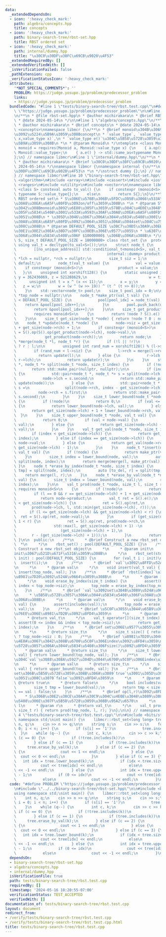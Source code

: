```yaml
---
data:
  _extendedDependsOn:
  - icon: ':heavy_check_mark:'
    path: algebra/concepts.hpp
    title: concepts
  - icon: ':heavy_check_mark:'
    path: binary-search-tree/rbst-set.hpp
    title: RBST ordered set
  - icon: ':heavy_check_mark:'
    path: internal/dummy.hpp
    title: "\u30C0\u30DF\u30FC\u69CB\u9020\u4F53"
  _extendedRequiredBy: []
  _extendedVerifiedWith: []
  _isVerificationFailed: false
  _pathExtension: cpp
  _verificationStatusIcon: ':heavy_check_mark:'
  attributes:
    '*NOT_SPECIAL_COMMENTS*': ''
    PROBLEM: https://judge.yosupo.jp/problem/predecessor_problem
    links:
    - https://judge.yosupo.jp/problem/predecessor_problem
  bundledCode: "#line 1 \"tests/binary-search-tree/rbst.test.cpp\"\n#define PROBLEM\
    \ \"https://judge.yosupo.jp/problem/predecessor_problem\"\n\n#line 1 \"binary-search-tree/rbst-set.hpp\"\
    \n/**\n * @file rbst-set.hpp\n * @author michirakara\n * @brief RBST ordered set\n\
    \ * @date 2024-05-14\n */\n\n#line 1 \"algebra/concepts.hpp\"\n/**\n * @file concepts.hpp\n\
    \ * @author michirakara\n * @brief concepts\n * @date 2024-05-14\n */\n#include\
    \ <concepts>\nnamespace libmcr {\n/**\n * @brief monoid\u304B\u3069\u3046\u304B\
    \u3092\u5224\u5B9A\u3059\u308Bconcept\n * `value_type`, `value_type op(value_type\
    \ x,value_type x)`,\n * `value_type e()`\u304C\u5B58\u5728\u3059\u308B\u304B\u5224\
    \u5B9A\u3059\u308B\n *\n * @tparam Monoid\n */\ntemplate <class Monoid>\nconcept\
    \ monoid = requires(Monoid a, Monoid::value_type x) {\n    { a.op(x, x) } -> std::same_as<typename\
    \ Monoid::value_type>;\n    { a.e() } -> std::same_as<typename Monoid::value_type>;\n\
    };\n} // namespace libmcr\n#line 1 \"internal/dummy.hpp\"\n/**\n * @file dummy.hpp\n\
    \ * @author michirakara\n * @brief \u30C0\u30DF\u30FC\u69CB\u9020\u4F53\n * @date\
    \ 2024-05-14\n */\nnamespace libmcr {\nnamespace internal {\n/**\n * @brief \u30C0\
    \u30DF\u30FC\u69CB\u9020\u4F53\n *\n */\nstruct dummy {};\n} // namespace internal\n\
    } // namespace libmcr\n#line 10 \"binary-search-tree/rbst-set.hpp\"\n#include\
    \ <algorithm>\n#include <array>\n#include <cassert>\n#include <iostream>\n#include\
    \ <ranges>\n#include <utility>\n#include <vector>\n\nnamespace libmcr {\n\ntemplate\
    \ <class S> consteval auto to_val() {\n    if constexpr (monoid<S>)\n        return\
    \ typename S::value_type{};\n    else\n        return S{};\n}\n/**\n * @brief\
    \ RBST ordered set\n * S\u306E\u578B\u306B\u5FDC\u3058\u3066\u533A\u9593\u30AF\
    \u30A8\u30EA\u6A5F\u80FD\u3092on/off\u3059\u308B\n *\n * @tparam S\n * algebra/concepts.hpp\u306B\
    \u3042\u308Bmonoid\u3092\u6E80\u305F\u3059\u578B\u304C\u4E0E\u3048\u3089\u308C\
    \u305F\u5834\u5408\u3001\u533A\u9593\u30AF\u30A8\u30EA\u6A5F\u80FD\u3092\u3064\
    \u3051\u308B\n * \u305D\u3046\u3067\u306A\u3044\u5834\u5408\u3001\u533A\u9593\u30AF\
    \u30A8\u30EA\u6A5F\u80FD\u3092\u3064\u3051\u306A\u3044set\u304C\u751F\u6210\u3055\
    \u308C\u308B\n * @tparam DEFAULT_POOL_SIZE \u30C7\u30D5\u30A9\u30EB\u30C8\u306E\
    \u30E1\u30E2\u30EA\u30D7\u30FC\u30EB\u306E\u9577\u3055\n * \u6307\u5B9A\u3055\u308C\
    \u306A\u3044\u5834\u5408\u306F $10000000$ \u306B\u306A\u308B\n */\ntemplate <class\
    \ S, size_t DEFAULT_POOL_SIZE = 10000000> class rbst_set {\n  protected:\n   \
    \ using val_t = decltype(to_val<S>());\n\n    struct node_t {\n        val_t val;\n\
    \        [[no_unique_address]] std::conditional_t<monoid<S>, val_t,\n        \
    \                                         internal::dummy> product;\n        node_t\
    \ *lch = nullptr, *rch = nullptr;\n        size_t siz = 1;\n        node_t() =\
    \ default;\n        node_t(val_t value) {\n            val = value;\n        \
    \    if constexpr (monoid<S>)\n                product = value;\n        }\n \
    \   };\n    unsigned int xorshift128() {\n        static unsigned int x = 123456789,\
    \ y = 362436069, z = 521288629,\n                            w = time(0);\n  \
    \      unsigned int t = x ^ (x << 11);\n        x = y;\n        y = z;\n     \
    \   z = w;\n        w = (w ^ (w >> 19)) ^ (t ^ (t >> 8));\n        return w;\n\
    \    }\n    std::vector<node_t> pool;\n    size_t pool_idx = 0;\n\n    node_t\
    \ *top_node = nullptr;\n\n    node_t *make_ptr(val_t val) {\n        if (pool_idx\
    \ < DEFAULT_POOL_SIZE) {\n            pool[pool_idx] = node_t(val);\n        \
    \    return &pool[pool_idx++];\n        }\n        pool.push_back(node_t(val));\n\
    \        return &pool[pool_idx++];\n    }\n\n    size_t get_product(node_t *node)\n\
    \        requires monoid<S>\n    {\n        return !node ? S().e() : node->product;\n\
    \    }\n\n    size_t get_size(node_t *node) { return !node ? 0 : node->siz; }\n\
    \n    node_t *update(node_t *node) {\n        node->siz = get_size(node->lch)\
    \ + get_size(node->rch) + 1;\n        if constexpr (monoid<S>)\n            node->product\
    \ = S().op(S().op(get_product(node->lch), node->val),\n                      \
    \             get_product(node->rch));\n        return node;\n    }\n\n    node_t\
    \ *merge(node_t *l, node_t *r) {\n        if (!l || !r)\n            return !l\
    \ ? r : l;\n\n        unsigned int rand_num = xorshift128() % (l->siz + r->siz);\n\
    \        if (rand_num < l->siz) {\n            l->rch = merge(l->rch, r);\n  \
    \          return update(l);\n        } else {\n            r->lch = merge(l,\
    \ r->lch);\n            return update(r);\n        }\n    }\n    std::pair<node_t\
    \ *, node_t *> split(node_t *node, size_t index) {\n        if (!node)\n     \
    \       return std::make_pair(nullptr, nullptr);\n\n        if (index <= get_size(node->lch))\
    \ {\n            std::pair<node_t *, node_t *> s = split(node->lch, index);\n\
    \            node->lch = s.second;\n            return std::make_pair(s.first,\
    \ update(node));\n        } else {\n            std::pair<node_t *, node_t *>\
    \ s =\n                split(node->rch, index - get_size(node->lch) - 1);\n  \
    \          node->rch = s.first;\n            return std::make_pair(update(node),\
    \ s.second);\n        }\n    }\n    size_t lower_bound(node_t *node, val_t val)\
    \ {\n        if (!node)\n            return 0;\n        if (val <= node->val)\
    \ {\n            return lower_bound(node->lch, val);\n        } else {\n     \
    \       return get_size(node->lch) + 1 + lower_bound(node->rch, val);\n      \
    \  }\n    }\n    size_t upper_bound(node_t *node, val_t val) {\n        if (!node)\n\
    \            return 0;\n        if (val < node->val) {\n            return upper_bound(node->lch,\
    \ val);\n        } else {\n            return get_size(node->lch) + 1 + upper_bound(node->rch,\
    \ val);\n        }\n    }\n    val_t get_val(node_t *node, size_t index) {\n \
    \       if (index < get_size(node->lch)) {\n            return get_val(node->lch,\
    \ index);\n        } else if (index == get_size(node->lch)) {\n            return\
    \ node->val;\n        } else {\n            return get_val(node->rch, index -\
    \ get_size(node->lch) - 1);\n        }\n    }\n    node_t *insert(node_t *node,\
    \ val_t val) {\n        if (!node) {\n            return make_ptr(val);\n    \
    \    }\n        size_t index = lower_bound(node, val);\n        auto [l, r] =\
    \ split(node, index);\n        return merge(merge(l, make_ptr(val)), r);\n   \
    \ }\n    node_t *erase_by_index(node_t *node, size_t index) {\n        auto [l,\
    \ tmp] = split(node, index);\n        auto [to_del, r] = split(tmp, 1);\n    \
    \    return merge(l, r);\n    }\n    node_t *erase_by_val(node_t *node, val_t\
    \ val) {\n        size_t index = lower_bound(node, val);\n        return erase_by_index(node,\
    \ index);\n    }\n\n    val_t prod(node_t *node, size_t l, size_t r)\n       \
    \ requires monoid<S>\n    {\n        if (!node)\n            return S().e();\n\
    \        if (l == 0 && r == get_size(node->lch) + 1 + get_size(node->rch))\n \
    \           return node->product;\n        val_t ret = S().e();\n        if (l\
    \ < get_size(node->lch)) {\n            ret = S().op(ret,\n                  \
    \       prod(node->lch, l, std::min(get_size(node->lch), r)));\n        }\n  \
    \      if (l <= get_size(node->lch) && get_size(node->lch) < r) {\n          \
    \  ret = S().op(ret, node->val);\n        }\n        if (get_size(node->lch) +\
    \ 1 < r) {\n            ret = S().op(ret, prod(node->rch,\n                  \
    \                 std::max(l, get_size(node->lch) + 1) -\n                   \
    \                    (get_size(node->lch) + 1),\n                            \
    \       r - (get_size(node->lch) + 1)));\n        }\n        return ret;\n   \
    \ }\n\n  public:\n    /**\n     * @brief Construct a new rbst_set object\n   \
    \  *\n     */\n    rbst_set() : pool(DEFAULT_POOL_SIZE) {}\n    /**\n     * @brief\
    \ Construct a new rbst_set object\n     *\n     * @param init\n     * set\u3092\
    init\u3067\u521D\u671F\u5316\u3059\u308B\n     */\n    rbst_set(std::vector<val_t>\
    \ init) : pool(DEFAULT_POOL_SIZE) {\n        for (val_t i : init)\n          \
    \  insert(i);\n    }\n    /**\n     * @brief `val`\u3092\u8FFD\u52A0\u3059\u308B\
    \n     *\n     * @param val\n     */\n    void insert(val_t val) { top_node =\
    \ insert(top_node, val); }\n    /**\n     * @brief `rbst[index]`\u306B\u3042\u308B\
    \u8981\u7D20\u3092\u524A\u9664\u3059\u308B\n     *\n     * @param index 0-indexed\n\
    \     */\n    void erase_by_index(size_t index) {\n        assert(0 <= index &&\
    \ index < top_node->siz);\n        top_node = erase_by_index(top_node, index);\n\
    \    }\n    /**\n     * @brief `val`\u3092set\u304B\u3089\u524A\u9664\u3059\u308B\
    \n     * \u5B58\u5728\u3057\u306A\u3044\u5834\u5408\u306F\u30A8\u30E9\u30FC\u306B\
    \u306A\u308B\n     *\n     * @param val\n     */\n    void erase_by_val(val_t\
    \ val) {\n        assert(includes(val));\n        top_node = erase_by_val(top_node,\
    \ val);\n    }\n    /**\n     * @brief \u5C0F\u3055\u3044\u65B9\u304B\u3089`index`\u756A\
    \u76EE\u306E\u8981\u7D20\u3092\u8FD4\u3059\n     *\n     * @param index 0-indexed\n\
    \     * @return val_t\n     */\n    val_t operator[](size_t index) {\n       \
    \ assert(0 <= index && index < top_node->siz);\n        return get_val(top_node,\
    \ index);\n    }\n    /**\n     * @brief set\u306E\u9577\u3055\u3092\u8FD4\u3059\
    \n     *\n     * @return size_t\n     */\n    size_t size() { return top_node\
    \ ? top_node->siz : 0; }\n    /**\n     * @brief \u8981\u7D20\u304C`val`\u4EE5\
    \u4E0A\u3067\u3042\u308B\u6700\u5C0F\u306Eindex\u3092\u8FD4\u3059\n     * \u5B58\
    \u5728\u3057\u306A\u3044\u5834\u5408\u306Fsize()\u3092\u8FD4\u3059\n     *\n \
    \    * @param val\n     * @return size_t\n     */\n    size_t lower_bound(val_t\
    \ val) { return lower_bound(top_node, val); }\n    /**\n     * @brief \u8981\u7D20\
    \u304C`val`\u3088\u308A\u5927\u304D\u3044\u6700\u5C0F\u306Eindex\u3092\u8FD4\u3059\
    \n     *\n     * @param val\n     * @return size_t\n     */\n    size_t upper_bound(val_t\
    \ val) { return upper_bound(top_node, val); }\n    /**\n     * @brief `val`\u304C\
    set\u306B\u5B58\u5728\u3059\u308B\u306A\u3089`true`\u3001\u305D\u3046\u3067\u306A\
    \u3051\u308C\u3070`false`\u3092\u8FD4\u3059\n     *\n     * @param val\n     *\
    \ @return true\n     * @return false\n     */\n    bool includes(val_t val) {\n\
    \        size_t tmp = lower_bound(val);\n        return tmp < size() ? operator[](tmp)\
    \ == val : false;\n    }\n    /**\n     * @brief op[l,r)\u3092\u8FD4\u3059\n \
    \    * S\u306B\u30E2\u30CE\u30A4\u30C9\u304C\u4E0E\u3048\u3089\u308C\u305F\u5834\
    \u5408\u306E\u307F\u5B58\u5728\u3059\u308B\u95A2\u6570\n     *\n     * @param\
    \ l\n     * @param r\n     * @return val_t\n     */\n    val_t prod(size_t l,\
    \ size_t r) { return prod(top_node, l, r); }\n};\n\n} // namespace libmcr\n#line\
    \ 4 \"tests/binary-search-tree/rbst.test.cpp\"\n\n#include <bits/stdc++.h>\nusing\
    \ namespace std;\nint main() {\n    libmcr::rbst_set<long long> tree;\n\n    int\
    \ n, q;\n    cin >> n >> q;\n\n    string s;\n    cin >> s;\n    for (int i =\
    \ 0; i < n; i++) {\n        if (s[i] == '1')\n            tree.insert(i);\n  \
    \  }\n    while (q--) {\n        int c, k;\n        cin >> c >> k;\n        if\
    \ (c == 0) {\n            if (!tree.includes(k))\n                tree.insert(k);\n\
    \        } else if (c == 1) {\n            if (tree.includes(k))\n           \
    \     tree.erase_by_val(k);\n        } else if (c == 2) {\n            if (tree.includes(k))\
    \ {\n                cout << 1 << endl;\n            } else {\n              \
    \  cout << 0 << endl;\n            }\n        } else if (c == 3) {\n         \
    \   int idx = tree.lower_bound(k);\n            if (idx < tree.size())\n     \
    \           cout << tree[idx] << endl;\n            else\n                cout\
    \ << -1 << endl;\n        } else {\n            int idx = tree.upper_bound(k)\
    \ - 1;\n            if (0 <= idx)\n                cout << tree[idx] << endl;\n\
    \            else\n                cout << -1 << endl;\n        }\n    }\n}\n"
  code: "#define PROBLEM \"https://judge.yosupo.jp/problem/predecessor_problem\"\n\
    \n#include \"../../binary-search-tree/rbst-set.hpp\"\n\n#include <bits/stdc++.h>\n\
    using namespace std;\nint main() {\n    libmcr::rbst_set<long long> tree;\n\n\
    \    int n, q;\n    cin >> n >> q;\n\n    string s;\n    cin >> s;\n    for (int\
    \ i = 0; i < n; i++) {\n        if (s[i] == '1')\n            tree.insert(i);\n\
    \    }\n    while (q--) {\n        int c, k;\n        cin >> c >> k;\n       \
    \ if (c == 0) {\n            if (!tree.includes(k))\n                tree.insert(k);\n\
    \        } else if (c == 1) {\n            if (tree.includes(k))\n           \
    \     tree.erase_by_val(k);\n        } else if (c == 2) {\n            if (tree.includes(k))\
    \ {\n                cout << 1 << endl;\n            } else {\n              \
    \  cout << 0 << endl;\n            }\n        } else if (c == 3) {\n         \
    \   int idx = tree.lower_bound(k);\n            if (idx < tree.size())\n     \
    \           cout << tree[idx] << endl;\n            else\n                cout\
    \ << -1 << endl;\n        } else {\n            int idx = tree.upper_bound(k)\
    \ - 1;\n            if (0 <= idx)\n                cout << tree[idx] << endl;\n\
    \            else\n                cout << -1 << endl;\n        }\n    }\n}"
  dependsOn:
  - binary-search-tree/rbst-set.hpp
  - algebra/concepts.hpp
  - internal/dummy.hpp
  isVerificationFile: true
  path: tests/binary-search-tree/rbst.test.cpp
  requiredBy: []
  timestamp: '2024-05-16 18:20:55-07:00'
  verificationStatus: TEST_ACCEPTED
  verifiedWith: []
documentation_of: tests/binary-search-tree/rbst.test.cpp
layout: document
redirect_from:
- /verify/tests/binary-search-tree/rbst.test.cpp
- /verify/tests/binary-search-tree/rbst.test.cpp.html
title: tests/binary-search-tree/rbst.test.cpp
---
```

